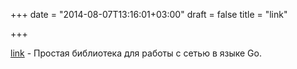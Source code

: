 +++
date = "2014-08-07T13:16:01+03:00"
draft = false
title = "link"

+++

<p><a href="https://github.com/funny/link">link</a>&nbsp;- Простая библиотека для работы с сетью в языке Go.</p>

